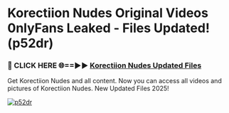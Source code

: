 # Korectiion Nudes Original Videos 0nlyFans Leaked - Files Updated! (p52dr)

<h3>🔴 CLICK HERE 🌐==►► <a href="https://tinyurl.com/5h6xmrr3" rel="nofollow">Korectiion Nudes Updated Files</a></h3>

Get Korectiion Nudes and all content. Now you can access all videos and pictures of Korectiion Nudes. New Updated Files 2025!

[![p52dr](https://i.imgur.com/KVD873Z.gif)](https://tinyurl.com/5h6xmrr3)
